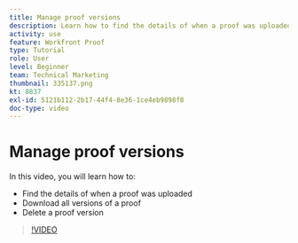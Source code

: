```yaml
---
title: Manage proof versions
description: Learn how to find the details of when a proof was uploaded, download all versions of a proof, and delete a proof version in [!DNL  Workfront].
activity: use
feature: Workfront Proof
type: Tutorial
role: User
level: Beginner
team: Technical Marketing
thumbnail: 335137.png
kt: 8837
exl-id: 5121b112-2b17-44f4-8e36-1ce4eb9898f8
doc-type: video
---
```

# Manage proof versions

In this video, you will learn how to:

* Find the details of when a proof was uploaded
* Download all versions of a proof
* Delete a proof version

>[!VIDEO](https://video.tv.adobe.com/v/335137/?quality=12&learn=on)

<!--
## Learn more
* Manage proof versions
* Remove or archive a proof
* Summary for documents overview
-->
